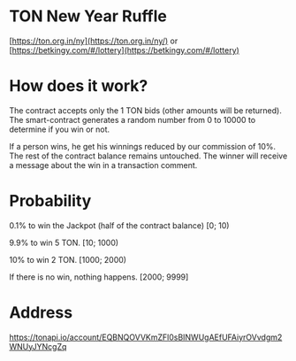 # TON New Year Ruffle

[https://ton.org.in/ny](https://ton.org.in/ny/) or [https://betkingy.com/#/lottery](https://betkingy.com/#/lottery)


# How does it work?

The contract accepts only the 1 TON bids (other amounts will be returned).
The smart-contract generates a random number from 0 to 10000 to determine if you win or not.

If a person wins, he get his winnings reduced by our commission of 10%. The rest of the contract balance remains untouched.
The winner will receive a message about the win in a transaction comment.


# Probability
0.1% to win the Jackpot (half of the contract balance)
[0; 10)

9.9% to win 5 TON.
[10; 1000)

10% to win 2 TON.
[1000; 2000)

If there is no win, nothing happens.
[2000; 9999]

# Address 

https://tonapi.io/account/EQBNQOVVKmZFl0sBINWUgAEfUFAiyrOVvdgm2WNUyJYNcgZq
